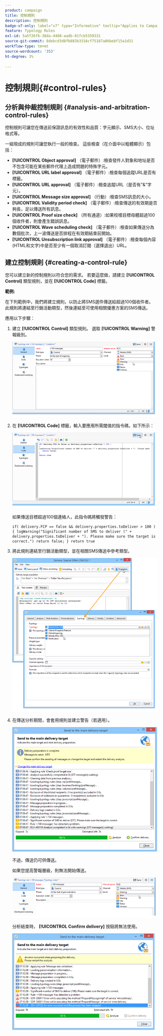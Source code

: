 ```yaml
---
product: campaign
title: 控制規則
description: 控制規則
badge-v7-only: label="v7" type="Informative" tooltip="Applies to Campaign Classic v7 only"
feature: Typology Rules
exl-id: 5a5f26f6-38da-4488-aadb-81fcb5359331
source-git-commit: 8debcd3d8fb883b3316cf75187a86bebf15a1d31
workflow-type: tm+mt
source-wordcount: '353'
ht-degree: 3%

---
```


# 控制規則{#control-rules}

## 分析與仲裁控制規則 {#analysis-and-arbitration-control-rules}

控制規則可讓您在傳送前保證訊息的有效性和品質：字元顯示、SMS大小、位址格式等。

一組現成的規則可讓您執行一般的檢查。 這些檢查（在介面中以粗體顯示）包括：

* **[!UICONTROL Object approval]** （電子郵件）:檢查發件人對象和地址是否不包含可能在某些郵件代理上造成問題的特殊字元。
* **[!UICONTROL URL label approval]** （電子郵件）:檢查每個追蹤URL是否有標籤。
* **[!UICONTROL URL approval]** （電子郵件）:檢查追蹤URL（是否有&quot;&amp;&quot;字元）。
* **[!UICONTROL Message size approval]** （行動）:檢查SMS訊息的大小。
* **[!UICONTROL Validity period check]** （電子郵件）:檢查傳送的有效期是否夠長，足以傳送所有訊息。
* **[!UICONTROL Proof size check]** （所有通道）:如果校樣目標母體超過100個收件者，則會產生錯誤訊息。
* **[!UICONTROL Wave scheduling check]** （電子郵件）:檢查如果傳送分為數個批次，上一波傳送是否排程在有效期結束前開始。
* **[!UICONTROL Unsubscription link approval]** （電子郵件）:檢查每個內容(HTML和文字)中是否至少有一個取消訂閱（選擇退出）URL。

## 建立控制規則 {#creating-a-control-rule}

您可以建立新的控制規則以符合您的需求。 若要這麼做，請建立 **[!UICONTROL Control]** 類型規則，並在 **[!UICONTROL Code]** 標籤。

**範例:**

在下列範例中，我們將建立規則，以防止將SMS選件傳送給超過100個收件者。 此規則將連結至行銷活動類型，然後連結至可使用相關優惠方案的SMS傳送。

應用以下步驟：

1. 建立 **[!UICONTROL Control]** 類型規則。 選取 **[!UICONTROL Warning]** 警報級別。

   ![](assets/campaign_opt_create_control_01.png)

1. 在 **[!UICONTROL Code]** 標籤，輸入要應用所需閾值的指令碼，如下所示：

   ![](assets/campaign_opt_create_control_02.png)

   如果傳送目標超過100個連絡人，此指令碼將觸發警告：

   ```
   if( delivery.FCP == false && delivery.properties.toDeliver > 100 ) { logWarning("Significant number of SMS to deliver (" + delivery.properties.toDeliver + "). Please make sure the target is correct.") return false; } return true
   ```

1. 將此規則連結至行銷活動類型，並在相關SMS傳送中參考類型。

   ![](assets/campaign_opt_create_control_03.png)

1. 在傳送分析期間，會套用規則並建立警告（若適用）。

   ![](assets/campaign_opt_create_control_04.png)

   不過，傳送仍可供傳送。

   如果您提高警報層級，則無法開始傳送。

   ![](assets/campaign_opt_create_control_05.png)

   分析結束時， **[!UICONTROL Confirm delivery]** 按鈕將無法使用。

   ![](assets/campaign_opt_create_control_06.png)
